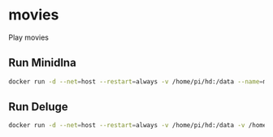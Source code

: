 # movies
Play movies

## Run Minidlna
```sh
docker run -d --net=host --restart=always -v /home/pi/hd:/data --name=minidlna felipeconti/rpi-minidlna
```
## Run Deluge
```sh
docker run -d --net=host --restart=always -v /home/pi/hd:/data -v /home/pi/config:/config --name=deluge felipeconti/rpi-deluge
```
